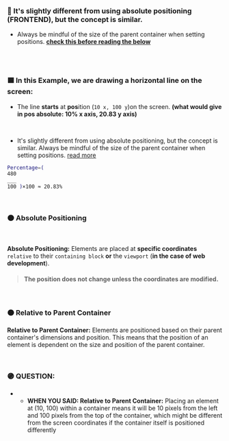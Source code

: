 ### 🍊 It's slightly different from using absolute positioning (FRONTEND), but the concept is similar.

-  Always be mindful of the size of the parent container when setting positions.  **[check this before reading the below](./z_DRAW_line_0.md)**


<br>
<br>

### 🟦 In this Example, we are drawing a horizontal line on the screen:

- The line **starts** at **pos**ition (`10 x, 100 y`)on the screen.  **(what would give in pos absolute: 10% x axis, 20.83 y axis)**

<br>

- It's slightly different from using absolute positioning, but the concept is similar. Always be mindful of the size of the parent container when setting positions. [read more]()

```bash
Percentage=(
480
___
100 )×100 ≈ 20.83%
```

<br>

### 🟠 Absolute Positioning

<br>

**Absolute Positioning:** Elements are placed at **specific coordinates** `relative` to their `containing block` **or** the `viewport` (**in the case of web development**).

> #### The position does not change unless the coordinates are modified.

<br>

### 🟠 Relative to Parent Container

**Relative to Parent Container:** Elements are positioned based on their parent container's dimensions and position. This means that the position of an element is dependent on the size and position of the parent container.

<br>

### 🟣 QUESTION:

- - **WHEN YOU SAID: Relative to Parent Container:** Placing an element at (10, 100) within a container means it will be 10 pixels from the left and 100 pixels from the top of the container, which might be different from the screen coordinates if the container itself is positioned differently
